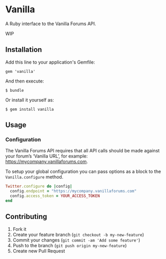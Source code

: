 # Vanilla

A Ruby interface to the Vanilla Forums API.

WIP

## Installation

Add this line to your application's Gemfile:

    gem 'vanilla'

And then execute:

    $ bundle

Or install it yourself as:

    $ gem install vanilla

## Usage

### Configuration

The Vanilla Forums API requires that all API calls should be made against your forum’s ‘Vanilla URL’, for example: https://mycompany.vanillaforums.com.

To setup your global configuration you can pass options as a block to the `Vanilla.configure` method.

```ruby
Twitter.configure do |config|
  config.endpoint = "https://mycompany.vanillaforums.com"
  config.access_token = YOUR_ACCESS_TOKEN
end
```

## Contributing

1. Fork it
2. Create your feature branch (`git checkout -b my-new-feature`)
3. Commit your changes (`git commit -am 'Add some feature'`)
4. Push to the branch (`git push origin my-new-feature`)
5. Create new Pull Request
